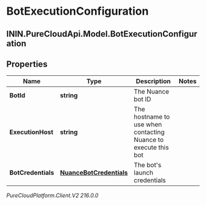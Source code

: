 # BotExecutionConfiguration

## ININ.PureCloudApi.Model.BotExecutionConfiguration

## Properties

|Name | Type | Description | Notes|
|------------ | ------------- | ------------- | -------------|
| **BotId** | **string** | The Nuance bot ID | |
| **ExecutionHost** | **string** | The hostname to use when contacting Nuance to execute this bot | |
| **BotCredentials** | [**NuanceBotCredentials**](NuanceBotCredentials) | The bot&#39;s launch credentials | |



_PureCloudPlatform.Client.V2 216.0.0_
